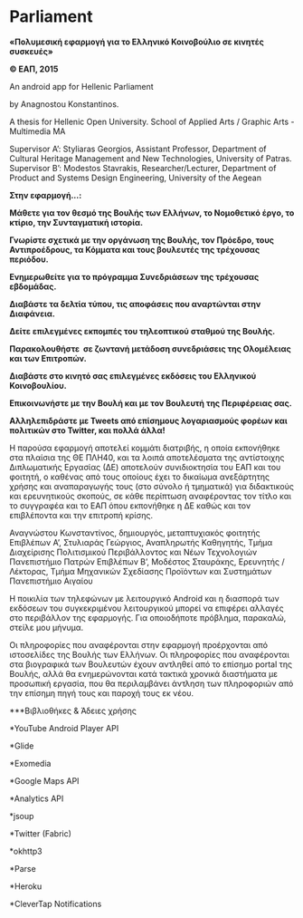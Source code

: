 # Parliament
<b>«Πολυμεσική εφαρμογή για το Ελληνικό Κοινοβούλιο σε κινητές συσκευές»</b>

<b>© ΕΑΠ, 2015</b>

An android app for Hellenic Parliament 

  by Anagnostou Konstantinos.
  
A thesis for Hellenic Open University. School of Applied Arts / Graphic Arts - Multimedia MA

Supervisor Α’: Styliaras Georgios, Assistant Professor, Department of Cultural Heritage Management and New Technologies, University of Patras.
Supervisor Β’: Modestos Stavrakis, Researcher/Lecturer, Department of Product and Systems Design Engineering, University of the Aegean

<b>Στην εφαρμογή...:</b>

<b>Μάθετε για τον θεσμό της Βουλής των Ελλήνων, το Νομοθετικό έργο, το κτίριο, την Συνταγματική ιστορία.</b>

<b>Γνωρίστε σχετικά με την οργάνωση της Βουλής, τον Πρόεδρο, τους Αντιπροέδρους, τα Κόμματα και τους βουλευτές της τρέχουσας περιόδου.</b>

<b>Ενημερωθείτε για το πρόγραμμα Συνεδριάσεων της τρέχουσας εβδομάδας.</b>

<b>Διαβάστε τα δελτία τύπου, τις αποφάσεις που αναρτώνται στην Διαφάνεια.</b>

<b>Δείτε επιλεγμένες εκπομπές του τηλεοπτικού σταθμού της Βουλής.</b>

<b>Παρακολουθήστε  σε ζωντανή μετάδοση συνεδριάσεις της Ολομέλειας και των Επιτροπών.</b>

<b>Διαβάστε στο κινητό σας επιλεγμένες εκδόσεις του Ελληνικού Κοινοβουλίου.</b>

<b>Επικοινωνήστε με την Βουλή και με τον Βουλευτή της Περιφέρειας σας.</b>

<b>Αλληλεπιδράστε με Tweets από επίσημους λογαριασμούς φορέων και πολιτικών στο Twitter, και πολλά άλλα!</b>

Η παρούσα εφαρμογή αποτελεί κομμάτι διατριβής, η οποία εκπονήθηκε στα πλαίσια της ΘΕ ΠΛΗ40, και τα λοιπά αποτελέσματα της αντίστοιχης Διπλωματικής Εργασίας (ΔΕ) αποτελούν συνιδιοκτησία του ΕΑΠ και του φοιτητή, ο καθένας από τους οποίους έχει το δικαίωμα ανεξάρτητης χρήσης και αναπαραγωγής τους (στο σύνολο ή τμηματικά) για διδακτικούς και ερευνητικούς σκοπούς, σε κάθε περίπτωση αναφέροντας τον τίτλο και το συγγραφέα και το ΕΑΠ όπου εκπονήθηκε η ΔΕ καθώς και τον επιβλέποντα και την επιτροπή κρίσης.

Αναγνώστου Κωνσταντίνος, δημιουργός, μεταπτυχιακός φοιτητής
Επιβλέπων Α’, Στυλιαράς Γεώργιος, Αναπληρωτής Καθηγητής, Τμήμα Διαχείρισης Πολιτισμικού Περιβάλλοντος και Νέων Τεχνολογιών Πανεπιστήμιο Πατρών
Επιβλέπων Β’, Μοδέστος Σταυράκης, Ερευνητής / Λέκτορας, Τμήμα Μηχανικών Σχεδίασης Προϊόντων και Συστημάτων Πανεπιστήμιο Αιγαίου

Η ποικιλία των τηλεφώνων με λειτουργικό Android και η διασπορά των εκδόσεων του συγκεκριμένου λειτουργικού μπορεί να επιφέρει αλλαγές στο περιβάλλον της εφαρμογής. Για οποιοδήποτε πρόβλημα, παρακαλώ, στείλε μου μήνυμα.

Οι πληροφορίες που αναφέρονται στην εφαρμογή προέρχονται από ιστοσελίδες της Βουλής των Ελλήνων. Οι πληροφορίες που αναφέρονται στα βιογραφικά των Βουλευτών έχουν αντληθεί από το επίσημο portal της Βουλής, αλλά θα ενημερώνονται κατά τακτικά χρονικά διαστήματα με προσωπική εργασία, που θα περιλαμβάνει άντληση των πληροφοριών από την επίσημη πηγή τους και παροχή τους εκ νέου.

***Βιβλιοθήκες & Άδειες χρήσης
  
  *YouTube Android Player API
  
  *Glide
  
  *Exomedia
  
  *Google Maps API
  
  *Analytics API
  
  *jsoup
  
  *Twitter (Fabric)
  
  *okhttp3
  
  *Parse
  
  *Heroku
  
  *CleverTap Notifications

